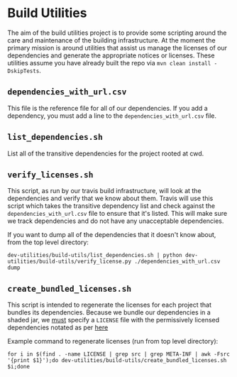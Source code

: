 <!--
Licensed to the Apache Software Foundation (ASF) under one
or more contributor license agreements.  See the NOTICE file
distributed with this work for additional information
regarding copyright ownership.  The ASF licenses this file
to you under the Apache License, Version 2.0 (the
"License"); you may not use this file except in compliance
with the License.  You may obtain a copy of the License at

    http://www.apache.org/licenses/LICENSE-2.0

Unless required by applicable law or agreed to in writing, software
distributed under the License is distributed on an "AS IS" BASIS,
WITHOUT WARRANTIES OR CONDITIONS OF ANY KIND, either express or implied.
See the License for the specific language governing permissions and
limitations under the License.
-->
# Build Utilities

The aim of the build utilities project is to provide some scripting
around the care and maintenance of the building infrastructure.  At the
moment the primary mission is around utilities that assist us manage the
licenses of our dependencies and generate the appropriate notices or
licenses.  These utilities assume you have already built the repo via `mvn
clean install -DskipTests`.

## `dependencies_with_url.csv`
This file is the reference file for all of our dependencies.
If you add a dependency, you must add a line to the
`dependencies_with_url.csv` file.

## `list_dependencies.sh`

List all of the transitive dependencies for the project rooted at cwd.

## `verify_licenses.sh`

This script, as run by our travis build infrastructure, will look at the
dependencies and verify that we know about them. Travis will use this
script which takes the transitive dependency list and check against the
`dependencies_with_url.csv` file to ensure that it's listed. This will
make sure we track dependencies and do not have any unacceptable
dependencies.

If you want to dump all of the dependencies that it doesn't know about,
from the top level directory:

```
dev-utilities/build-utils/list_dependencies.sh | python dev-utilities/build-utils/verify_license.py ./dependencies_with_url.csv dump
```


## `create_bundled_licenses.sh`

This script is intended to regenerate the licenses for each project that
bundles its dependencies.  Because we bundle our dependencies in a
shaded jar, we
[must](http://www.apache.org/dev/licensing-howto.html#deps-of-deps) specify a `LICENSE` file with the permissively
licensed dependencies notated as per [here](http://www.apache.org/dev/licensing-howto.html#permissive-deps)

Example command to regenerate licenses (run from top level directory):

```
for i in $(find . -name LICENSE | grep src | grep META-INF | awk -Fsrc '{print $1}');do dev-utilities/build-utils/create_bundled_licenses.sh $i;done
```
